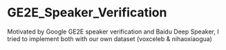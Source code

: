 # GE2E_Speaker_Verification
Motivated by Google GE2E speaker verification and Baidu Deep Speaker, I tried to implement both with our own dataset (voxceleb & nihaoxiaogua)

